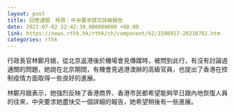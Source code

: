 ```yaml
---
layout: post
title: 回應通關　特首：中央要求提交詳細報告
date: 2021-07-02 22:42:30.000000000 +08:00
link: https://news.rthk.hk/rthk/ch/component/k2/1598917-20210702.htm
categories: rthk
---
```


行政長官林鄭月娥，從北京返港後於機場會見傳媒時，被問到此行，有沒有討論過通關的問題，她說在北京期間，有機會見過港澳辦的高級官員，也提出了香港在控制疫情方面取得一些良好的進展。

林鄭月娥表示，她強烈反映了香港商界、香港市民都希望能夠早日跟內地恢復人員的往來，中央要求她盡快交一個詳細的報告，她希望稍後有一些進展。
